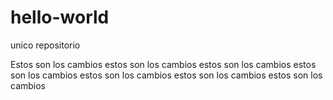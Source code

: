 # hello-world
unico repositorio

Estos son los cambios estos son los cambios  estos son los cambios 
estos son los cambios  estos son los cambios  estos son los cambios  estos son los cambios 
